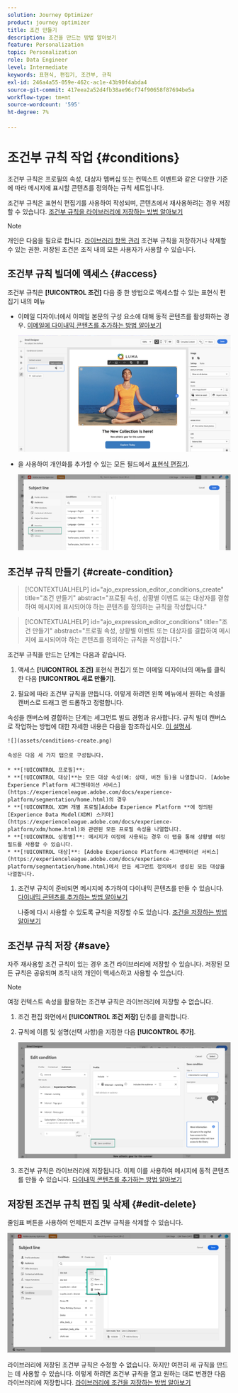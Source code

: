 ```yaml
---
solution: Journey Optimizer
product: journey optimizer
title: 조건 만들기
description: 조건을 만드는 방법 알아보기
feature: Personalization
topic: Personalization
role: Data Engineer
level: Intermediate
keywords: 표현식, 편집기, 조건부, 규칙
exl-id: 246a4a55-059e-462c-ac1e-43b90f4abda4
source-git-commit: 417eea2a52d4fb38ae96cf74f90658f87694be5a
workflow-type: tm+mt
source-wordcount: '595'
ht-degree: 7%

---
```


# 조건부 규칙 작업 {#conditions}

조건부 규칙은 프로필의 속성, 대상자 멤버십 또는 컨텍스트 이벤트와 같은 다양한 기준에 따라 메시지에 표시할 콘텐츠를 정의하는 규칙 세트입니다.

조건부 규칙은 표현식 편집기를 사용하여 작성되며, 콘텐츠에서 재사용하려는 경우 저장할 수 있습니다. [조건부 규칙을 라이브러리에 저장하는 방법 알아보기](#save)

>[!NOTE]
>
>개인은 다음을 필요로 합니다. [라이브러리 항목 관리](../administration/ootb-product-profiles.md) 조건부 규칙을 저장하거나 삭제할 수 있는 권한. 저장된 조건은 조직 내의 모든 사용자가 사용할 수 있습니다.

## 조건부 규칙 빌더에 액세스 {#access}

조건부 규칙은 **[!UICONTROL 조건]** 다음 중 한 방법으로 액세스할 수 있는 표현식 편집기 내의 메뉴

* 이메일 디자이너에서 이메일 본문의 구성 요소에 대해 동적 콘텐츠를 활성화하는 경우. [이메일에 다이내믹 콘텐츠를 추가하는 방법 알아보기](dynamic-content.md#emails)

  ![](assets/conditions-access-email.png)

* 을 사용하여 개인화를 추가할 수 있는 모든 필드에서 [표현식 편집기](personalization-build-expressions.md).

  ![](assets/conditions-access-editor.png)

## 조건부 규칙 만들기 {#create-condition}

>[!CONTEXTUALHELP]
>id="ajo_expression_editor_conditions_create"
>title="조건 만들기"
>abstract="프로필 속성, 상황별 이벤트 또는 대상자를 결합하여 메시지에 표시되어야 하는 콘텐츠를 정의하는 규칙을 작성합니다."

>[!CONTEXTUALHELP]
>id="ajo_expression_editor_conditions"
>title="조건 만들기"
>abstract="프로필 속성, 상황별 이벤트 또는 대상자를 결합하여 메시지에 표시되어야 하는 콘텐츠를 정의하는 규칙을 작성합니다."

조건부 규칙을 만드는 단계는 다음과 같습니다.

1. 액세스 **[!UICONTROL 조건]** 표현식 편집기 또는 이메일 디자이너의 메뉴를 클릭한 다음 **[!UICONTROL 새로 만들기]**.

1. 필요에 따라 조건부 규칙을 만듭니다. 이렇게 하려면 왼쪽 메뉴에서 원하는 속성을 캔버스로 드래그 앤 드롭하고 정렬합니다.

속성을 캔버스에 결합하는 단계는 세그먼트 빌드 경험과 유사합니다. 규칙 빌더 캔버스로 작업하는 방법에 대한 자세한 내용은 다음을 참조하십시오. [이 설명서](https://experienceleague.adobe.com/docs/experience-platform/segmentation/ui/segment-builder.html#rule-builder-canvas).

    ![](assets/conditions-create.png)
    
    속성은 다음 세 가지 탭으로 구성됩니다.
    
    * **[!UICONTROL 프로필]**:
    * **[!UICONTROL 대상]**는 모든 대상 속성(예: 상태, 버전 등)을 나열합니다. [Adobe Experience Platform 세그멘테이션 서비스](https://experienceleague.adobe.com/docs/experience-platform/segmentation/home.html)의 경우
    * **[!UICONTROL XDM 개별 프로필]Adobe Experience Platform **에 정의된 [Experience Data Model(XDM) 스키마](https://experienceleague.adobe.com/docs/experience-platform/xdm/home.html)와 관련된 모든 프로필 속성을 나열합니다.
    * **[!UICONTROL 상황별]**: 메시지가 여정에 사용되는 경우 이 탭을 통해 상황별 여정 필드를 사용할 수 있습니다.
    * **[!UICONTROL 대상]**: [Adobe Experience Platform 세그멘테이션 서비스](https://experienceleague.adobe.com/docs/experience-platform/segmentation/home.html)에서 만든 세그먼트 정의에서 생성된 모든 대상을 나열합니다.

1. 조건부 규칙이 준비되면 메시지에 추가하여 다이내믹 콘텐츠를 만들 수 있습니다. [다이내믹 콘텐츠를 추가하는 방법 알아보기](dynamic-content.md)

   나중에 다시 사용할 수 있도록 규칙을 저장할 수도 있습니다. [조건을 저장하는 방법 알아보기](#save)

## 조건부 규칙 저장 {#save}

자주 재사용할 조건 규칙이 있는 경우 조건 라이브러리에 저장할 수 있습니다. 저장된 모든 규칙은 공유되며 조직 내의 개인이 액세스하고 사용할 수 있습니다.

>[!NOTE]
>
>여정 컨텍스트 속성을 활용하는 조건부 규칙은 라이브러리에 저장할 수 없습니다.

1. 조건 편집 화면에서 **[!UICONTROL 조건 저장]** 단추를 클릭합니다.

1. 규칙에 이름 및 설명(선택 사항)을 지정한 다음 **[!UICONTROL 추가]**.

   ![](assets/conditions-name-description.png)

1. 조건부 규칙은 라이브러리에 저장됩니다. 이제 이를 사용하여 메시지에 동적 콘텐츠를 만들 수 있습니다. [다이내믹 콘텐츠를 추가하는 방법 알아보기](dynamic-content.md)

## 저장된 조건부 규칙 편집 및 삭제 {#edit-delete}

줄임표 버튼을 사용하여 언제든지 조건부 규칙을 삭제할 수 있습니다.

![](assets/conditions-open.png)

라이브러리에 저장된 조건부 규칙은 수정할 수 없습니다. 하지만 여전히 새 규칙을 만드는 데 사용할 수 있습니다. 이렇게 하려면 조건부 규칙을 열고 원하는 대로 변경한 다음 라이브러리에 저장합니다. [라이브러리에 조건을 저장하는 방법 알아보기](#save)
